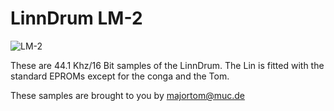 # LinnDrum LM-2

![LM-2](http://pictures1.kyozou.com/pictures/_23/22265/22264248.jpg)

These are 44.1 Khz/16 Bit samples of the LinnDrum. The Lin is fitted with the standard EPROMs except for the conga and the Tom.

These samples are brought to you by majortom@muc.de
